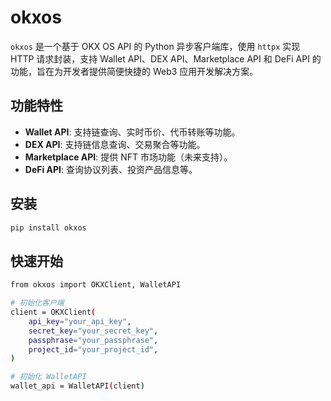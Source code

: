 # okxos

`okxos` 是一个基于 OKX OS API 的 Python 异步客户端库，使用 `httpx` 实现 HTTP 请求封装，支持 Wallet API、DEX API、Marketplace API 和 DeFi API 的功能，旨在为开发者提供简便快捷的 Web3 应用开发解决方案。

## 功能特性

- **Wallet API**: 支持链查询、实时币价、代币转账等功能。
- **DEX API**: 支持链信息查询、交易聚合等功能。
- **Marketplace API**: 提供 NFT 市场功能（未来支持）。
- **DeFi API**: 查询协议列表、投资产品信息等。

## 安装

```bash
pip install okxos
```

## 快速开始
```bash
from okxos import OKXClient, WalletAPI

# 初始化客户端
client = OKXClient(
    api_key="your_api_key",
    secret_key="your_secret_key",
    passphrase="your_passphrase",
    project_id="your_project_id",
)

# 初始化 WalletAPI
wallet_api = WalletAPI(client)
